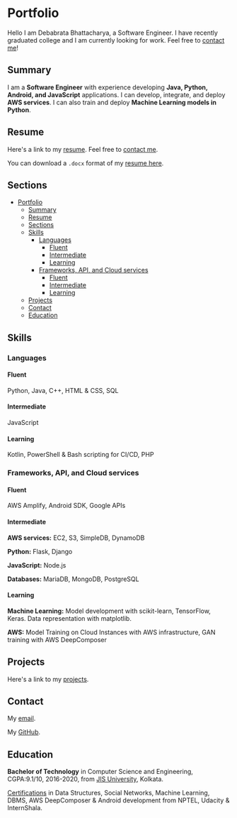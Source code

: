 # Portfolio

Hello I am Debabrata Bhattacharya, a Software Engineer. I have recently graduated college and I am currently looking for work. Feel free to [contact me](#contact)!

## Summary

I am a **Software Engineer** with experience developing **Java, Python, Android, and JavaScript** applications. I can develop, integrate, and deploy **AWS services**. I can also train and deploy **Machine Learning models in Python**.

## Resume

Here's a link to my [resume](./Resume_general_2.pdf). Feel free to [contact me](#contact).

You can download a `.docx` format of my [resume here](./Resume_general_2.docx).

<!-- markdownlint-disable MD024 -->
## Sections

- [Portfolio](#portfolio)
  - [Summary](#summary)
  - [Resume](#resume)
  - [Sections](#sections)
  - [Skills](#skills)
    - [Languages](#languages)
      - [Fluent](#fluent)
      - [Intermediate](#intermediate)
      - [Learning](#learning)
    - [Frameworks, API, and Cloud services](#frameworks-api-and-cloud-services)
      - [Fluent](#fluent-1)
      - [Intermediate](#intermediate-1)
      - [Learning](#learning-1)
  - [Projects](#projects)
  - [Contact](#contact)
  - [Education](#education)

## Skills

### Languages

#### Fluent

Python, Java, C++, HTML & CSS, SQL

#### Intermediate

JavaScript

#### Learning

Kotlin, PowerShell & Bash scripting for CI/CD, PHP

### Frameworks, API, and Cloud services

#### Fluent

AWS Amplify, Android SDK, Google APIs

#### Intermediate

**AWS services:** EC2, S3, SimpleDB, DynamoDB

**Python:** Flask, Django

**JavaScript:** Node.js

**Databases:** MariaDB, MongoDB, PostgreSQL

#### Learning

**Machine Learning:** Model development with scikit-learn, TensorFlow, Keras. Data representation with matplotlib.

**AWS:** Model Training on Cloud Instances with AWS infrastructure, GAN training with AWS DeepComposer

## Projects

Here's a link to my [projects](projects.html).

## Contact

My [email](mailto:d.bhatta.1232@gmail.com).

My [GitHub](https://github.com/D-Bhatta).

## Education

**Bachelor of Technology** in Computer Science and Engineering, CGPA:9.1/10, 2016-2020, from [JIS University](https://jisuniversity.ac.in/), Kolkata.

[Certifications](certifications.html) in Data Structures, Social Networks, Machine Learning, DBMS, AWS DeepComposer & Android development from NPTEL, Udacity & InternShala.
